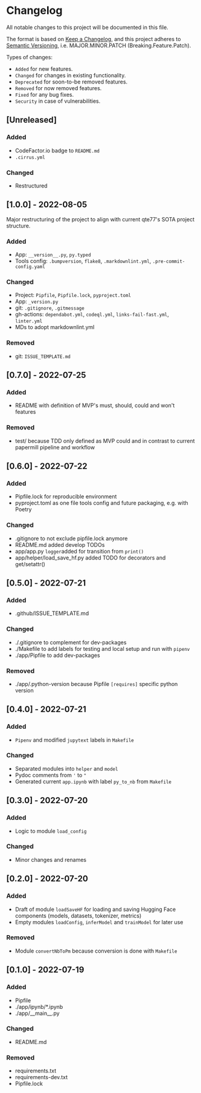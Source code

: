Changelog
===

All notable changes to this project will be documented in this file.

The format is based on [Keep a Changelog](https://keepachangelog.com/en/1.0.0/),
and this project adheres to [Semantic Versioning](https://semver.org/spec/v2.0.0.html), i.e. MAJOR.MINOR.PATCH (Breaking.Feature.Patch).

Types of changes:

- `Added` for new features.
- `Changed` for changes in existing functionality.
- `Deprecated` for soon-to-be removed features.
- `Removed` for now removed features.
- `Fixed` for any bug fixes.
- `Security` in case of vulnerabilities.

[Unreleased]
---

### Added

- CodeFactor.io badge to `README.md`
- `.cirrus.yml`

### Changed

- Restructured

[1.0.0] - 2022-08-05
---

Major restructuring of the project to align with current qte77's SOTA project structure.

### Added

- App: `__version__.py`, `py.typed`
- Tools config: `.bumpversion`, `flake8`, `.markdownlint.yml`, `.pre-commit-config.yaml`

### Changed

- Project: `Pipfile`, `Pipfile.lock`, `pyproject.toml`
- App: `_version.py`
- git: `.gitignore`, `.gitmessage`
- gh-actions: `dependabot.yml`, `codeql.yml`, `links-fail-fast.yml`, `linter.yml`
- MDs to adopt markdownlint.yml

### Removed

- git: `ISSUE_TEMPLATE.md`

[0.7.0] - 2022-07-25
---

### Added

- README with definition of MVP's must, should, could and won't features

### Removed

- test/ because TDD only defined as MVP could and in contrast to current papermill pipeline and workflow

[0.6.0] - 2022-07-22
---

### Added

- Pipfile.lock for reproducible environment
- pyproject.toml as one file tools config and future packaging, e.g. with Poetry

### Changed

- .gitignore to not exclude pipfile.lock anymore
- README.md added develop TODOs
- app/app.py `logger`added for transition from `print()`
- app/helper/load_save_hf.py added TODO for decorators and get/setattr()

[0.5.0] - 2022-07-21
---

### Added

- .github/ISSUE_TEMPLATE.md

### Changed

- ./.gitignore to complement for dev-packages
- ./Makefile to add labels for testing and local setup and run with `pipenv`
- ./app/Pipfile to add dev-packages

### Removed

- ./app/.python-version because Pipfile `[requires]` specific python version

[0.4.0] - 2022-07-21
---

### Added

- `Pipenv` and modified `jupytext` labels in `Makefile`

### Changed

- Separated modules into `helper` and `model`
- Pydoc comments from `'` to `"`
- Generated current `app.ipynb` with label `py_to_nb` from `Makefile`

[0.3.0] - 2022-07-20
---

### Added

- Logic to  module `load_config`

### Changed

- Minor changes and renames

[0.2.0] - 2022-07-20
---

### Added

- Draft of module `loadSaveHF` for loading and saving Hugging Face components (models, datasets, tokenizer, metrics)
- Empty modules `loadConfig`, `inferModel` and `trainModel` for later use

### Removed

- Module `convertNbToPm` because conversion is done with `Makefile`

[0.1.0] - 2022-07-19
---

### Added

- Pipfile
- ./app/ipynb/*.ipynb
- ./app/__main\__.py

### Changed

- README.md

### Removed

- requirements.txt
- requirements-dev.txt
- Pipfile.lock
